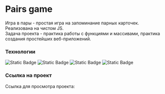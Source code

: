 # Pairs game
Игра в пары - простая игра на запоминание парных карточек. Реализована на чистом JS.   
Задача проекта - практика работы с функциями и массивами, практика создания простейших веб-приложений. 

### Технологии 
![Static Badge](https://img.shields.io/badge/JavaScript%20-%20black?logo=JavaScript&logoColor=black&labelColor=%23FFF729&color=%23FFF729)
![Static Badge](https://img.shields.io/badge/HTML%20-%20%23F05214?logo=HTML5&logoColor=white)
![Static Badge](https://img.shields.io/badge/CSS%203%20-%20white?logo=CSS3&logoColor=white&labelColor=%232778E7&color=%232778E7)
![Static Badge](https://img.shields.io/badge/Bootstrap%204%20-%20white?logo=Bootstrap&logoColor=white&labelColor=%239A32F1&color=%239A32F1)



### Ссылка на проект

Ссылка для просмотра проекта: 
